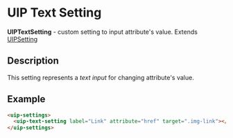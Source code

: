 # UIP Text Setting

**UIPTextSetting** - custom setting to input attribute's value. Extends [UIPSetting](src/plugins/settings/README.md)

## Description

This setting represents a *text input* for changing attribute's value.

## Example

```html
<uip-settings>
  <uip-text-setting label="Link" attribute="href" target=".img-link"></uip-text-setting>
</uip-settings>
```
